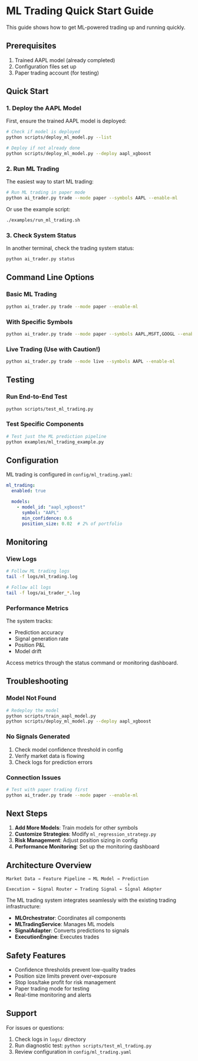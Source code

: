 # ML Trading Quick Start Guide

This guide shows how to get ML-powered trading up and running quickly.

## Prerequisites

1. Trained AAPL model (already completed)
2. Configuration files set up
3. Paper trading account (for testing)

## Quick Start

### 1. Deploy the AAPL Model

First, ensure the trained AAPL model is deployed:

```bash
# Check if model is deployed
python scripts/deploy_ml_model.py --list

# Deploy if not already done
python scripts/deploy_ml_model.py --deploy aapl_xgboost
```

### 2. Run ML Trading

The easiest way to start ML trading:

```bash
# Run ML trading in paper mode
python ai_trader.py trade --mode paper --symbols AAPL --enable-ml
```

Or use the example script:

```bash
./examples/run_ml_trading.sh
```

### 3. Check System Status

In another terminal, check the trading system status:

```bash
python ai_trader.py status
```

## Command Line Options

### Basic ML Trading

```bash
python ai_trader.py trade --mode paper --enable-ml
```

### With Specific Symbols

```bash
python ai_trader.py trade --mode paper --symbols AAPL,MSFT,GOOGL --enable-ml
```

### Live Trading (Use with Caution!)

```bash
python ai_trader.py trade --mode live --symbols AAPL --enable-ml
```

## Testing

### Run End-to-End Test

```bash
python scripts/test_ml_trading.py
```

### Test Specific Components

```bash
# Test just the ML prediction pipeline
python examples/ml_trading_example.py
```

## Configuration

ML trading is configured in `config/ml_trading.yaml`:

```yaml
ml_trading:
  enabled: true

  models:
    - model_id: "aapl_xgboost"
      symbol: "AAPL"
      min_confidence: 0.6
      position_size: 0.02  # 2% of portfolio
```

## Monitoring

### View Logs

```bash
# Follow ML trading logs
tail -f logs/ml_trading.log

# Follow all logs
tail -f logs/ai_trader_*.log
```

### Performance Metrics

The system tracks:

- Prediction accuracy
- Signal generation rate
- Position P&L
- Model drift

Access metrics through the status command or monitoring dashboard.

## Troubleshooting

### Model Not Found

```bash
# Redeploy the model
python scripts/train_aapl_model.py
python scripts/deploy_ml_model.py --deploy aapl_xgboost
```

### No Signals Generated

1. Check model confidence threshold in config
2. Verify market data is flowing
3. Check logs for prediction errors

### Connection Issues

```bash
# Test with paper trading first
python ai_trader.py trade --mode paper --enable-ml
```

## Next Steps

1. **Add More Models**: Train models for other symbols
2. **Customize Strategies**: Modify `ml_regression_strategy.py`
3. **Risk Management**: Adjust position sizing in config
4. **Performance Monitoring**: Set up the monitoring dashboard

## Architecture Overview

```
Market Data → Feature Pipeline → ML Model → Prediction
                                              ↓
Execution ← Signal Router ← Trading Signal ← Signal Adapter
```

The ML trading system integrates seamlessly with the existing trading infrastructure:

- **MLOrchestrator**: Coordinates all components
- **MLTradingService**: Manages ML models
- **SignalAdapter**: Converts predictions to signals
- **ExecutionEngine**: Executes trades

## Safety Features

- Confidence thresholds prevent low-quality trades
- Position size limits prevent over-exposure
- Stop loss/take profit for risk management
- Paper trading mode for testing
- Real-time monitoring and alerts

## Support

For issues or questions:

1. Check logs in `logs/` directory
2. Run diagnostic test: `python scripts/test_ml_trading.py`
3. Review configuration in `config/ml_trading.yaml`
